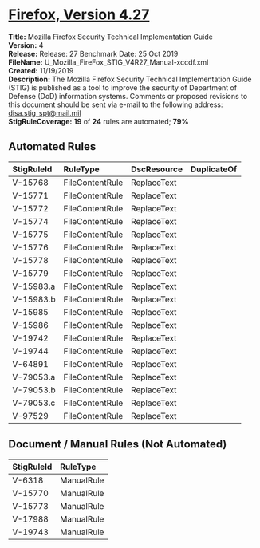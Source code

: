 # [Firefox, Version 4.27](https://github.com/Microsoft/PowerStig/wiki/FireFox-All-4.27)

**Title:** Mozilla Firefox Security Technical Implementation Guide  
**Version:** 4  
**Release:** Release: 27 Benchmark Date: 25 Oct 2019  
**FileName:** U_Mozilla_FireFox_STIG_V4R27_Manual-xccdf.xml  
**Created:** 11/19/2019  
**Description:** The Mozilla Firefox Security Technical Implementation Guide (STIG) is published as a tool to improve the security of Department of Defense (DoD) information systems. Comments or proposed revisions to this document should be sent via e-mail to the following address: disa.stig_spt@mail.mil  
**StigRuleCoverage:** **19** of **24** rules are automated; **79%**  

## Automated Rules

| StigRuleId | RuleType | DscResource | DuplicateOf |
| :---- | :---- | :---- | :---- |
| V-15768 | FileContentRule | ReplaceText |  |
| V-15771 | FileContentRule | ReplaceText |  |
| V-15772 | FileContentRule | ReplaceText |  |
| V-15774 | FileContentRule | ReplaceText |  |
| V-15775 | FileContentRule | ReplaceText |  |
| V-15776 | FileContentRule | ReplaceText |  |
| V-15778 | FileContentRule | ReplaceText |  |
| V-15779 | FileContentRule | ReplaceText |  |
| V-15983.a | FileContentRule | ReplaceText |  |
| V-15983.b | FileContentRule | ReplaceText |  |
| V-15985 | FileContentRule | ReplaceText |  |
| V-15986 | FileContentRule | ReplaceText |  |
| V-19742 | FileContentRule | ReplaceText |  |
| V-19744 | FileContentRule | ReplaceText |  |
| V-64891 | FileContentRule | ReplaceText |  |
| V-79053.a | FileContentRule | ReplaceText |  |
| V-79053.b | FileContentRule | ReplaceText |  |
| V-79053.c | FileContentRule | ReplaceText |  |
| V-97529 | FileContentRule | ReplaceText |  |

## Document / Manual Rules (Not Automated)

| StigRuleId | RuleType |
| :---- | :---- |
| V-6318 | ManualRule |
| V-15770 | ManualRule |
| V-15773 | ManualRule |
| V-17988 | ManualRule |
| V-19743 | ManualRule |

